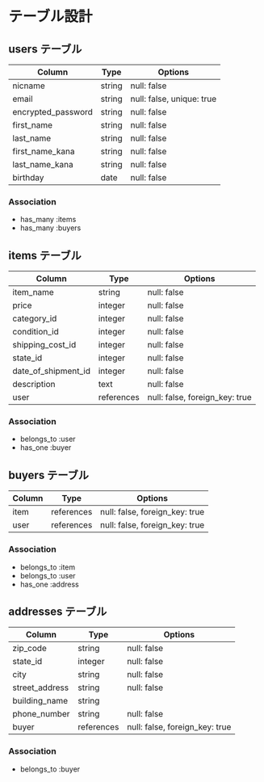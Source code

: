 # テーブル設計

## users テーブル

| Column             | Type   | Options                   |
| ------------------ | ------ | ------------------------- |
| nicname            | string | null: false               |
| email              | string | null: false, unique: true |
| encrypted_password | string | null: false               |
| first_name         | string | null: false               |
| last_name          | string | null: false               |
| first_name_kana    | string | null: false               |
| last_name_kana     | string | null: false               |
| birthday           | date   | null: false               |

### Association

- has_many :items
- has_many :buyers

## items テーブル

| Column              | Type       | Options                        |
| ------------------- | ---------- | ------------------------------ |
| item_name           | string     | null: false                    |
| price               | integer    | null: false                    |
| category_id         | integer    | null: false                    |
| condition_id        | integer    | null: false                    |
| shipping_cost_id    | integer    | null: false                    |
| state_id            | integer    | null: false                    |
| date_of_shipment_id | integer    | null: false                    |
| description         | text       | null: false                    |
| user                | references | null: false, foreign_key: true |

### Association

- belongs_to :user
- has_one :buyer

## buyers テーブル

| Column | Type       | Options                        |
| ------ | ---------- | ------------------------------ |
| item   | references | null: false, foreign_key: true |
| user   | references | null: false, foreign_key: true |

### Association

- belongs_to :item
- belongs_to :user
- has_one :address

## addresses テーブル

| Column         | Type       | Options                        |
| -------------- | ---------- | ------------------------------ |
| zip_code       | string     | null: false                    |
| state_id       | integer    | null: false                    |
| city           | string     | null: false                    |
| street_address | string     | null: false                    |
| building_name  | string     |                                |
| phone_number   | string     | null: false                    |
| buyer          | references | null: false, foreign_key: true |

### Association

- belongs_to :buyer
